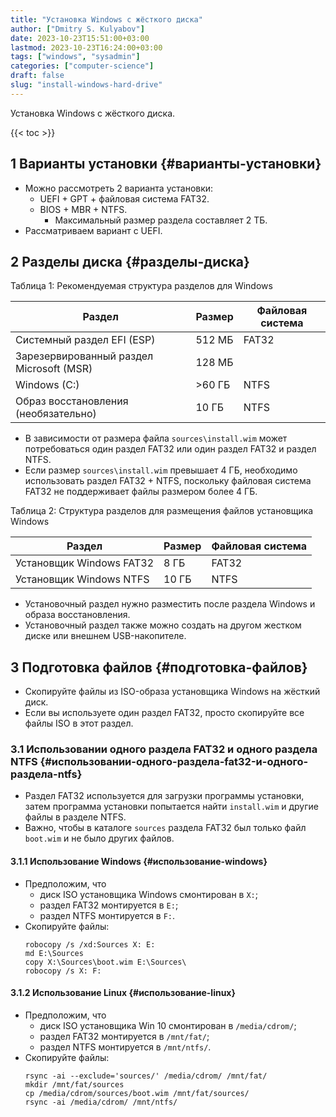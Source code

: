```yaml
---
title: "Установка Windows с жёсткого диска"
author: ["Dmitry S. Kulyabov"]
date: 2023-10-23T15:51:00+03:00
lastmod: 2023-10-23T16:24:00+03:00
tags: ["windows", "sysadmin"]
categories: ["computer-science"]
draft: false
slug: "install-windows-hard-drive"
---
```


Установка Windows с жёсткого диска.

<!--more-->

{{< toc >}}


## <span class="section-num">1</span> Варианты установки {#варианты-установки}

-   Можно рассмотреть 2 варианта установки:
    -   UEFI + GPT + файловая система FAT32.
    -   BIOS + MBR + NTFS.
        -   Максимальный размер раздела составляет 2 ТБ.
-   Рассматриваем вариант с UEFI.


## <span class="section-num">2</span> Разделы диска {#разделы-диска}

<div class="table-caption">
  <span class="table-number">&#1058;&#1072;&#1073;&#1083;&#1080;&#1094;&#1072; 1:</span>
  Рекомендуемая структура разделов для Windows
</div>

| Раздел                                   | Размер    | Файловая система |
|------------------------------------------|-----------|------------------|
| Системный раздел EFI (ESP)               | 512 МБ    | FAT32            |
| Зарезервированный раздел Microsoft (MSR) | 128 МБ    |                  |
| Windows (C:)                             | &gt;60 ГБ | NTFS             |
| Образ восстановления (необязательно)     | 10 ГБ     | NTFS             |

-   В зависимости от размера файла `sources\install.wim` может потребоваться один раздел FAT32 или один раздел FAT32 и раздел NTFS.
-   Если размер `sources\install.wim` превышает 4 ГБ, необходимо использовать раздел FAT32 + NTFS, поскольку файловая система FAT32 не поддерживает файлы размером более 4 ГБ.

<div class="table-caption">
  <span class="table-number">&#1058;&#1072;&#1073;&#1083;&#1080;&#1094;&#1072; 2:</span>
  Структура разделов для размещения файлов установщика Windows
</div>

| Раздел                   | Размер | Файловая система |
|--------------------------|--------|------------------|
| Установщик Windows FAT32 | 8 ГБ   | FAT32            |
| Установщик Windows NTFS  | 10 ГБ  | NTFS             |

-   Установочный раздел нужно разместить после раздела Windows и образа восстановления.
-   Установочный раздел также можно создать на другом жестком диске или внешнем USB-накопителе.


## <span class="section-num">3</span> Подготовка файлов {#подготовка-файлов}

-   Скопируйте файлы из ISO-образа установщика Windows на жёсткий диск.
-   Если вы используете один раздел FAT32, просто скопируйте все файлы ISO в этот раздел.


### <span class="section-num">3.1</span> Использовании одного раздела FAT32 и одного раздела NTFS {#использовании-одного-раздела-fat32-и-одного-раздела-ntfs}

-   Раздел FAT32 используется для загрузки программы установки, затем программа установки попытается найти `install.wim` и другие файлы в разделе NTFS.
-   Важно, чтобы в каталоге `sources` раздела FAT32 был только файл `boot.wim` и не было других файлов.


#### <span class="section-num">3.1.1</span> Использование Windows {#использование-windows}

-   Предположим, что
    -   диск ISO установщика Windows смонтирован в `X:`;
    -   раздел FAT32 монтируется в `E:`;
    -   раздел NTFS монтируется в `F:`.
-   Скопируйте файлы:
    ```shell
    robocopy /s /xd:Sources X: E:
    md E:\Sources
    copy X:\Sources\boot.wim E:\Sources\
    robocopy /s X: F:
    ```


#### <span class="section-num">3.1.2</span> Использование Linux {#использование-linux}

-   Предположим, что
    -   диск ISO установщика Win 10 смонтирован в `/media/cdrom/`;
    -   раздел FAT32 монтируется в `/mnt/fat/`;
    -   раздел NTFS монтируется в `/mnt/ntfs/`.
-   Скопируйте файлы:
    ```shell
    rsync -ai --exclude='sources/' /media/cdrom/ /mnt/fat/
    mkdir /mnt/fat/sources
    cp /media/cdrom/sources/boot.wim /mnt/fat/sources/
    rsync -ai /media/cdrom/ /mnt/ntfs/
    ```
